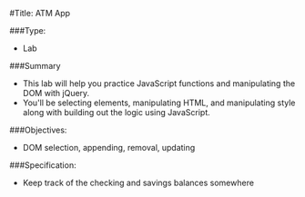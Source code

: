 #Title: ATM App

###Type:
- Lab

###Summary
- This lab will help you practice JavaScript functions and manipulating the DOM with jQuery.
- You'll be selecting elements, manipulating HTML, and manipulating style along
with building out the logic using JavaScript.

###Objectives:
- DOM selection, appending, removal, updating

###Specification:

* Keep track of the checking and savings balances somewhere
<!-- * Add functionality so that a user can deposit money into one of the bank accounts. -->
<!-- * Make sure you are updating the display and manipulating the HTML of the page
so a user can see the change. -->
<!-- * Add functionality so that a user can withdraw money from one of the bank accounts. -->
<!-- * Make sure you are updating the display and manipulating the HTML of the page
so a user can see the change. -->
<!-- * Make sure the balance in an account can't go negative. If a user tries to
withdraw more money than exists in the account, ignore the transaction. -->
<!-- * When the balance of the bank account is $0 the background of that bank account
should be red. It should be gray when there is money in the account. -->
<!-- * What happens when the user wants to withdraw more money from the checking
account than is in the account? These accounts have overdraft protection, so if
a withdrawal can be covered by the balances in both accounts, take the checking
balance down to $0 and take the rest of the withdrawal from the savings account.
If the withdrawal amount is more than the combined account balance, ignore it.
* Make sure there is overdraft protection going both ways.
* Are there ways to refactor your code to make it DRYer? -->
